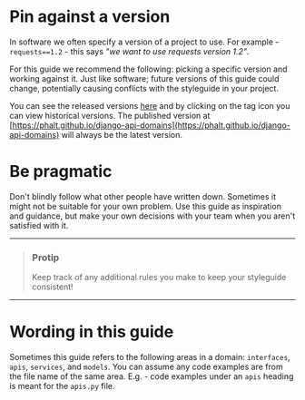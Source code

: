 # Pin against a version

In software we often specify a version of a project to use. For example - `requests==1.2` - this says _"we want to use requests version 1.2"_.

For this guide we recommend the following: picking a specific version and working against it. Just like software; future versions of this guide could change, potentially causing conflicts with the styleguide in your project.

You can see the released versions [here](https://github.com/phalt/django-api-domains/releases) and by clicking on the tag icon you can view historical versions. The published version at [https://phalt.github.io/django-api-domains](https://phalt.github.io/django-api-domains) will always be the latest version.

# Be pragmatic

Don't blindly follow what other people have written down. Sometimes it might not be suitable for your own problem. Use this guide as inspiration and guidance, but make your own decisions with your team when you aren't satisfied with it.

---

> ### Protip
> Keep track of any additional rules you make to keep your styleguide consistent!

---

# Wording in this guide

Sometimes this guide refers to the following areas in a domain: `interfaces`, `apis`, `services`, and `models`. You can assume any code examples are from the file name of the same area. E.g. - code examples under an `apis` heading is meant for the `apis.py` file.
